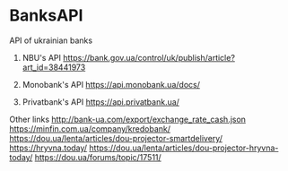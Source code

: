 # BanksAPI
API of ukrainian banks

1. NBU's API
https://bank.gov.ua/control/uk/publish/article?art_id=38441973

2. Monobank's API
https://api.monobank.ua/docs/

3. Privatbank's API
https://api.privatbank.ua/

Other links
http://bank-ua.com/export/exchange_rate_cash.json
https://minfin.com.ua/company/kredobank/
https://dou.ua/lenta/articles/dou-projector-smartdelivery/
https://hryvna.today/
https://dou.ua/lenta/articles/dou-projector-hryvna-today/
https://dou.ua/forums/topic/17511/
